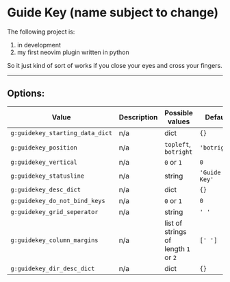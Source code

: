 # Guide Key (name subject to change)

The following project is:

1. in development
2. my first neovim plugin written in python

So it just kind of sort of works if you close your eyes and cross your fingers.

--------------------------------------------------------------------------------
## Options:

| Value                           | Description | Possible values                      | Default       |
|---------------------------------|-------------|--------------------------------------|---------------|
| `g:guidekey_starting_data_dict` | n/a         | dict                                 | `{}`          |
| `g:guidekey_position`           | n/a         | `topleft`, `botright`                | `'botright'`  |
| `g:guidekey_vertical`           | n/a         | `0` or `1`                           | `0`           |
| `g:guidekey_statusline`         | n/a         | string                               | `'Guide Key'` |
| `g:guidekey_desc_dict`          | n/a         | dict                                 | `{}`          |
| `g:guidekey_do_not_bind_keys`   | n/a         | `0` or `1`                           | `0`           |
| `g:guidekey_grid_seperator`     | n/a         | string                               | `' '`         |
| `g:guidekey_column_margins`     | n/a         | list of strings of length `1` or `2` | `[' ']`       |
| `g:guidekey_dir_desc_dict`      | n/a         | dict                                 | `{}`          |
